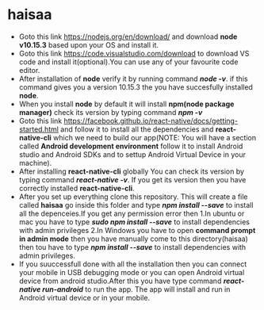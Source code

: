 # haisaa
* Goto this link https://nodejs.org/en/download/ and download **node v10.15.3** based upon your OS and install it.
* Goto this link https://code.visualstudio.com/download to download VS code and install it(optional).You can use any of your favourite code editor.
* After installation of **node** verify it by running command ***node -v***. if this command gives you a version 10.15.3 the you have   succesfully installed **node**.
* When you install **node** by default it will install **npm(node package manager)** check its version by typing command ***npm -v***
* Goto this link https://facebook.github.io/react-native/docs/getting-started.html and follow it to install all the        dependencies and **react-native-cli** which we need to build our app(NOTE: You will have a section called **Android development environment** follow it to install Android studio and Android SDKs and to settup Android Virtual Device in your machine).
* After installing **react-native-cli** globally You can check its version by typing command ***react-native -v***. If you get its version then you have correctly installed **react-native-cli**.
* After you set up everything clone this repository. This will create a file called **haisaa** go inside this folder and type ***npm install --save*** to install all the depenceies.If you get any permission error then 
1.In ubuntu or mac you have to type ***sudo npm install --save*** to install dependencies with admin privileges
2.In Windows you have to open **command prompt in admin mode** then you have manually come to this directory(haisaa) then tou have to type ***npm install --save*** to install dependencies with admin privileges.
* If you suuccessfull done with all the installation then you can connect your mobile in USB debugging mode or you can open Android virtual device from android studio.After this you have type command ***react-native run-android*** to run the app. The app will install and run in Android virtual device or in your mobile.
